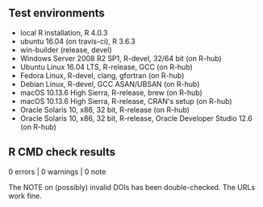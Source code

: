 ## Test environments

* local R installation, R 4.0.3
* ubuntu 16.04 (on travis-ci), R 3.6.3
* win-builder (release, devel)
* Windows Server 2008 R2 SP1, R-devel, 32/64 bit (on R-hub)
* Ubuntu Linux 16.04 LTS, R-release, GCC (on R-hub)
* Fedora Linux, R-devel, clang, gfortran (on R-hub)
* Debian Linux, R-devel, GCC ASAN/UBSAN (on R-hub)
* macOS 10.13.6 High Sierra, R-release, brew  (on R-hub)
* macOS 10.13.6 High Sierra, R-release, CRAN's setup  (on R-hub)
* Oracle Solaris 10, x86, 32 bit, R-release (on R-hub)
* Oracle Solaris 10, x86, 32 bit, R-release, Oracle Developer Studio 12.6 (on R-hub)

## R CMD check results

0 errors | 0 warnings | 0 note

The NOTE on (possibly) invalid DOIs has been double-checked. The URLs work fine.
